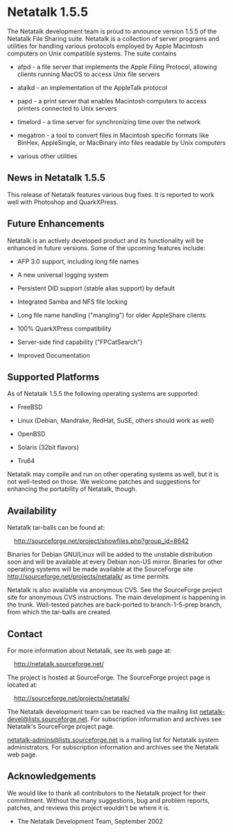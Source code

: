 # Netatalk 1.5.5

The Netatalk development team is proud to announce version 1.5.5 of the
Netatalk File Sharing suite. Netatalk is a collection of server programs
and utilities for handling various protocols employed by Apple Macintosh
computers on Unix compatible systems. The suite contains

- afpd - a file server that implements the Apple Filing Protocol,
  allowing clients running MacOS to access Unix file servers

- atalkd - an implementation of the AppleTalk protocol

- papd - a print server that enables Macintosh computers to access
  printers connected to Unix servers

- timelord - a time server for synchronizing time over the network

- megatron - a tool to convert files in Macintosh specific formats like
  BinHex, AppleSingle, or MacBinary into files readable by Unix
  computers

- various other utilities

## News in Netatalk 1.5.5

This release of Netatalk features various bug fixes. It is reported to
work well with Photoshop and QuarkXPress.

## Future Enhancements

Netatalk is an actively developed product and its functionality will be
enhanced in future versions. Some of the upcoming features include:

- AFP 3.0 support, including long file names

- A new universal logging system

- Persistent DID support (stable alias support) by default

- Integrated Samba and NFS file locking

- Long file name handling ("mangling") for older AppleShare clients

- 100% QuarkXPress compatibility

- Server-side find capability ("FPCatSearch")

- Improved Documentation

## Supported Platforms

As of Netatalk 1.5.5 the following operating systems are supported:

- FreeBSD

- Linux (Debian, Mandrake, RedHat, SuSE, others should work as well)

- OpenBSD

- Solaris (32bit flavors)

- Tru64

Netatalk may compile and run on other operating systems as well, but it
is not well-tested on those. We welcome patches and suggestions for
enhancing the portability of Netatalk, though.

## Availability

Netatalk tar-balls can be found at:

    <http://sourceforge.net/project/showfiles.php?group_id=8642>

Binaries for Debian GNU/Linux will be added to the unstable distribution
soon and will be available at every Debian non-US mirror. Binaries for
other operating systems will be made available at the SourceForge site
<http://sourceforge.net/projects/netatalk/> as time permits.

Netatalk is also available via anonymous CVS. See the SourceForge
project site for anonymous CVS instructions. The main development is
happening in the trunk. Well-tested patches are back-ported to
branch-1-5-prep branch, from which the tar-balls are created.

## Contact

For more information about Netatalk, see its web page at:

    <http://netatalk.sourceforge.net/>

The project is hosted at SourceForge. The SourceForge project page is
located at:

    <http://sourceforge.net/projects/netatalk/>

The Netatalk development team can be reached via the mailing list
<netatalk-devel@lists.sourceforge.net>. For subscription information and
archives see Netatalk's SourceForge project page.

<netatalk-admins@lists.sourceforge.net> is a mailing list for Netatalk
system administrators. For subscription information and archives see the
Netatalk web page.

## Acknowledgements

We would like to thank all contributors to the Netatalk project for
their commitment. Without the many suggestions, bug and problem reports,
patches, and reviews this project wouldn't be where it is.

- The Netatalk Development Team, September 2002
